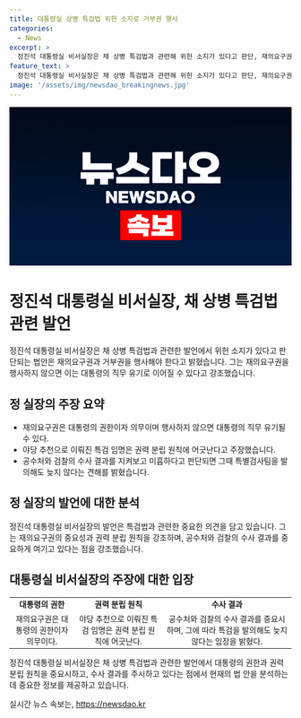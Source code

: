 ```yaml
---
title: 대통령실 상병 특검법 위헌 소지로 거부권 행사
categories:
  - News
excerpt: >
  정진석 대통령실 비서실장은 채 상병 특검법과 관련해 위헌 소지가 있다고 판단, 재의요구권 행사를 주장했습니다. 재의요구권은 행정부 수반인 대통령의 권한이자 의무이며, 이를 무시하면 대통령의 직무 유기라고 강조했습니다. 또한, 특검 임명 절차는 권력 분립 원칙을 위배한다며 야당의 추천만으로 이뤄진다고 지적했습니다. 공수처와 검찰의 수사 결과를 기다린 뒤 특검을 발의하는 것이 늦지 않다고 덧붙였습니다.
feature_text: >
  정진석 대통령실 비서실장은 채 상병 특검법과 관련해 위헌 소지가 있다고 판단, 재의요구권 행사를 주장했습니다. 재의요구권은 행정부 수반인 대통령의 권한이자 의무이며, 이를 무시하면 대통령의 직무 유기라고 강조했습니다. 또한, 특검 임명 절차는 권력 분립 원칙을 위배한다며 야당의 추천만으로 이뤄진다고 지적했습니다. 공수처와 검찰의 수사 결과를 기다린 뒤 특검을 발의하는 것이 늦지 않다고 덧붙였습니다.
image: '/assets/img/newsdao_breakingnews.jpg'
---
```


<p><img src="/assets/img/newsdao_breakingnews.jpg" alt="bookingtag 속보" /></p>

<h1>정진석 대통령실 비서실장, 채 상병 특검법 관련 발언</h1>

<p data-ke-size="size16">정진석 대통령실 비서실장은 채 상병 특검법과 관련한 발언에서 위헌 소지가 있다고 판단되는 법안은 재의요구권과 거부권을 행사해야 한다고 밝혔습니다. 그는 재의요구권을 행사하지 않으면 이는 대통령의 직무 유기로 이어질 수 있다고 강조했습니다.</p>

<h2 data-ke-size="size26">정 실장의 주장 요약</h2>

<ul>
  <li>재의요구권은 대통령의 권한이자 의무이며 행사하지 않으면 대통령의 직무 유기될 수 있다.</li>
  <li>야당 추천으로 이뤄진 특검 임명은 권력 분립 원칙에 어긋난다고 주장했습니다.</li>
  <li>공수처와 검찰의 수사 결과를 지켜보고 미흡하다고 판단되면 그때 특별검사팀을 발의해도 늦지 않다는 견해를 밝혔습니다.</li>
</ul>

<h2 data-ke-size="size26">정 실장의 발언에 대한 분석</h2>

<p data-ke-size="size16">정진석 대통령실 비서실장의 발언은 특검법과 관련한 중요한 의견을 담고 있습니다. 그는 재의요구권의 중요성과 권력 분립 원칙을 강조하며, 공수처와 검찰의 수사 결과를 중요하게 여기고 있다는 점을 강조했습니다.</p>

<h2 data-ke-size="size26">대통령실 비서실장의 주장에 대한 입장</h2>

<table>
  <tr>
    <td style="text-align: center; height: 17px;"><b>대통령의 권한</b></td>
    <td style="text-align: center; height: 17px;"><b>권력 분립 원칙</b></td>
    <td style="text-align: center; height: 17px;"><b>수사 결과</b></td>
  </tr>
  <tr>
    <td style="text-align: center; height: 17px;">재의요구권은 대통령의 권한이자 의무이다.</td>
    <td style="text-align: center; height: 17px;">야당 추천으로 이뤄진 특검 임명은 권력 분립 원칙에 어긋난다.</td>
    <td style="text-align: center; height: 17px;">공수처와 검찰의 수사 결과를 중요시하며, 그에 따라 특검을 발의해도 늦지 않다는 입장을 밝혔다.</td>
  </tr>
</table>

<p data-ke-size="size16">정진석 대통령실 비서실장은 채 상병 특검법과 관련한 발언에서 대통령의 권한과 권력 분립 원칙을 중요시하고, 수사 결과를 주시하고 있다는 점에서 현재의 법 안을 분석하는 데 중요한 정보를 제공하고 있습니다.</p>
실시간 뉴스 속보는, <a href="https://newsdao.kr" rel="dofollow">https://newsdao.kr</a>


